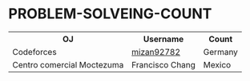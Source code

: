 # PROBLEM-SOLVEING-COUNT



<table style="width:100%">
  <tr>
    <th>OJ</th>
    <th>Username</th>
    <th>Count</th>
  </tr>
  <tr>
    <td>Codeforces</td>
    <td><a href="https://codeforces.com/profile/mizan92782">mizan92782</a></td>
    <td>Germany</td>
  </tr>
  <tr>
    <td>Centro comercial Moctezuma</td>
    <td>Francisco Chang</td>
    <td>Mexico</td>
  </tr>
</table>
